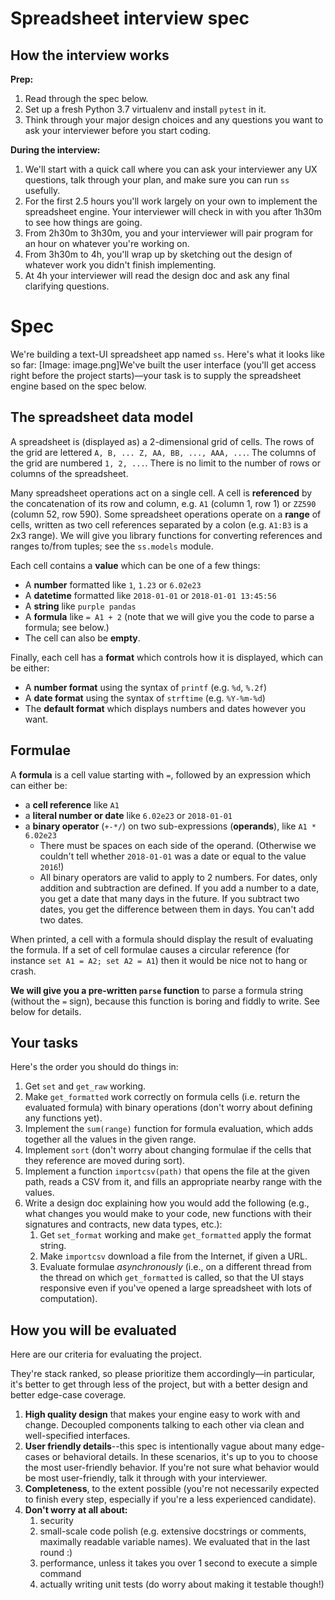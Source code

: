 # Spreadsheet interview spec

## How the interview works

**Prep:**

1. Read through the spec below.
2. Set up a fresh Python 3.7 virtualenv and install `pytest` in it.
3. Think through your major design choices and any questions you want to ask your interviewer before you start coding.

**During the interview:**

1. We'll start with a quick call where you can ask your interviewer any UX questions, talk through your plan, and make sure you can run `ss` usefully.
2. For the first 2.5 hours you'll work largely on your own to implement the spreadsheet engine. Your interviewer will check in with you after 1h30m to see how things are going.
3. From 2h30m to 3h30m, you and your interviewer will pair program for an hour on whatever you're working on.
4. From 3h30m to 4h, you'll wrap up by sketching out the design of whatever work you didn't finish implementing.
5. At 4h your interviewer will read the design doc and ask any final clarifying questions.

# Spec

We're building a text-UI spreadsheet app named `ss`. Here's what it looks like so far:
[Image: image.png]We've built the user interface (you'll get access right before the project starts)—your task is to supply the spreadsheet engine based on the spec below.

## The spreadsheet data model

A spreadsheet is (displayed as) a 2-dimensional grid of cells. The rows of the grid are lettered `A, B, ... Z, AA, BB, ..., AAA, ...`. The columns of the grid are numbered `1, 2, ...`. There is no limit to the number of rows or columns of the spreadsheet.

Many spreadsheet operations act on a single cell. A cell is **referenced** by the concatenation of its row and column, e.g. `A1` (column 1, row 1) or `ZZ590` (column 52, row 590). Some spreadsheet operations operate on a **range** of cells, written as two cell references separated by a colon (e.g. `A1:B3` is a 2x3 range). We will give you library functions for converting references and ranges to/from tuples; see the `ss.models` module.

Each cell contains a **value** which can be one of a few things:

* A **number** formatted like `1`, `1.23` or `6.02e23`
* A **datetime** formatted like `2018-01-01` or `2018-01-01 13:45:56`
* A **string** like `purple pandas`
* A **formula** like `= A1 + 2` (note that we will give you the code to parse a formula; see below.)
* The cell can also be **empty**.

Finally, each cell has a **format** which controls how it is displayed, which can be either:

* A **number format** using the syntax of `printf` (e.g. `%d`, `%.2f`)
* A **date format** using the syntax of `strftime` (e.g. `%Y-%m-%d`)
* The **default format** which displays numbers and dates however you want.

## Formulae

A **formula** is a cell value starting with `=`, followed by an expression which can either be:

* a **cell reference** like `A1`
* a **literal number or date** like `6.02e23` or `2018-01-01`
* a **binary operator** (`+-*/`) on two sub-expressions (**operands**), like `A1 * 6.02e23`
    * There must be spaces on each side of the operand. (Otherwise we couldn't tell whether `2018-01-01` was a date or equal to the value `2016`!)
    * All binary operators are valid to apply to 2 numbers. For dates, only addition and subtraction are defined. If you add a number to a date, you get a date that many days in the future. If you subtract two dates, you get the difference between them in days. You can't add two dates.

When printed, a cell with a formula should display the result of evaluating the formula. If a set of cell formulae causes a circular reference (for instance `set A1 = A2; set A2 = A1`) then it would be nice not to hang or crash.

**We will give you a pre-written `parse` function** to parse a formula string (without the `=` sign), because this function is boring and fiddly to write. See below for details.



## Your tasks

Here's the order you should do things in:

1. Get `set` and `get_raw` working.
2. Make `get_formatted` work correctly on formula cells (i.e. return the evaluated formula) with binary operations (don't worry about defining any functions yet).
3. Implement the `sum(range)` function for formula evaluation, which adds together all the values in the given range.
4. Implement `sort` (don't worry about changing formulae if the cells that they reference are moved during sort).
5. Implement a function `importcsv(path)` that opens the file at the given path, reads a CSV from it,  and fills an appropriate nearby range with the values.
6. Write a design doc explaining how you would add the following (e.g., what changes you would make to your code, new functions with their signatures and contracts, new data types, etc.):
    1. Get `set_format` working and make `get_formatted` apply the format string.
    2. Make `importcsv` download a file from the Internet, if given a URL.
    3. Evaluate formulae *asynchronously* (i.e., on a different thread from the thread on which `get_formatted` is called, so that the UI stays responsive even if you've opened a large spreadsheet with lots of computation).

## How you will be evaluated

Here are our criteria for evaluating the project.

They're stack ranked, so please prioritize them accordingly—in particular, it's better to get through less of the project, but with a better design and better edge-case coverage.

1. **High quality design** that makes your engine easy to work with and change. Decoupled components talking to each other via clean and well-specified interfaces.
2. **User friendly details**--this spec is intentionally vague about many edge-cases or behavioral details. In these scenarios, it's up to you to choose the most user-friendly behavior. If you're not sure what behavior would be most user-friendly, talk it through with your interviewer.
3. **Completeness**, to the extent possible (you're not necessarily expected to finish every step, especially if you're a less experienced candidate).
4. **Don't worry at all about:**
    1. security
    2. small-scale code polish (e.g. extensive docstrings or comments, maximally readable variable names). We evaluated that in the last round :)
    3. performance, unless it takes you over 1 second to execute a simple command
    4. actually writing unit tests (do worry about making it testable though!)


